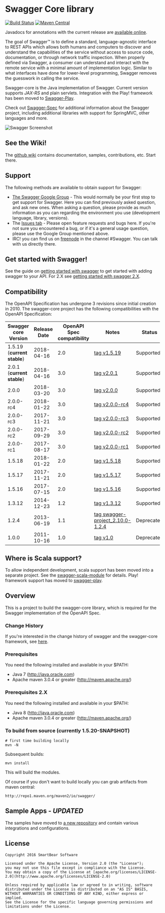 # Swagger Core library

[![Build Status](https://travis-ci.org/swagger-api/swagger-core.svg?branch=1.5)](https://travis-ci.org/swagger-api/swagger-core)
[![Maven Central](https://maven-badges.herokuapp.com/maven-central/io.swagger/swagger-project/badge.svg?style=plastic)](https://maven-badges.herokuapp.com/maven-central/io.swagger/swagger-project)

Javadocs for annotations with the current release are [available online](http://docs.swagger.io/swagger-core/current/apidocs/index.html).

The goal of Swagger™ is to define a standard, language-agnostic interface to REST APIs which allows both humans and computers to discover and understand the capabilities of the service without access to source code, documentation, or through network traffic inspection. When properly defined via Swagger, a consumer can understand and interact with the remote service with a minimal amount of implementation logic. Similar to what interfaces have done for lower-level programming, Swagger removes the guesswork in calling the service.

Swagger-core is the Java implementation of Swagger. Current version supports *JAX-RS* and plain servlets.  Integration with the Play! framework has been moved to [Swagger-Play](https://github.com/swagger-api/swagger-play).

Check out [Swagger-Spec](https://github.com/OAI/OpenAPI-Specification) for additional information about the Swagger project, including additional libraries with support for SpringMVC, other languages and more. 

![Swagger Screenshot](https://raw.github.com/swagger-api/swagger-core/1.5/swagger-shot.jpg)

## See the Wiki!
The [github wiki](https://github.com/swagger-api/swagger-core/wiki) contains documentation, samples, contributions, etc. Start there.

## Support
The following methods are available to obtain support for Swagger:

- [The Swagger Google Group](https://groups.google.com/forum/#!forum/swagger-swaggersocket) - This would normally be your first stop to get support for Swagger. Here you can find previously asked question, and ask new ones. When asking a question, please provide as much information as you can regarding the environment you use (development language, library, versions).
- The [Issues tab](https://github.com/swagger-api/swagger-core/issues?state=open) - Please open feature requests and bugs here. If you're not sure you encountered a bug, or if it's a general usage question, please use the Google Group mentioned above.
- IRC! you can find us on [freenode](http://webchat.freenode.net/?channels=swagger) in the channel #Swagger. You can talk with us directly there.


## Get started with Swagger!
See the guide on [getting started with swagger](https://github.com/swagger-api/swagger-core/wiki/Swagger-Core-JAX-RS-Project-Setup-1.5.X) to get started with adding swagger to your API.
For 2.X see [getting started with swagger 2.X](https://github.com/frantuma/swagger-core/wiki/Swagger-2.X---Getting-started).

## Compatibility
The OpenAPI Specification has undergone 3 revisions since initial creation in 2010.  The swagger-core project has the following compatibilities with the OpenAPI Specification:

Swagger core Version      | Release Date | OpenAPI Spec compatibility | Notes | Status
------------------------- | ------------ | -------------------------- | ----- | ----
1.5.19 (**current stable**)| 2018-04-16  | 2.0           | [tag v1.5.19](https://github.com/swagger-api/swagger-core/tree/v1.5.19) | Supported
2.0.1 (**current stable**)| 2018-04-16   | 3.0           | [tag v2.0.1](https://github.com/swagger-api/swagger-core/tree/v2.0.1) | Supported
2.0.0                     | 2018-03-20   | 3.0           | [tag v2.0.0](https://github.com/swagger-api/swagger-core/tree/v2.0.0) | Supported
2.0.0-rc4                 | 2018-01-22   | 3.0           | [tag v2.0.0-rc4](https://github.com/swagger-api/swagger-core/tree/v2.0.0-rc4) | Supported
2.0.0-rc3                 | 2017-11-21   | 3.0           | [tag v2.0.0-rc3](https://github.com/swagger-api/swagger-core/tree/v2.0.0-rc3) | Supported
2.0.0-rc2                 | 2017-09-29   | 3.0           | [tag v2.0.0-rc2](https://github.com/swagger-api/swagger-core/tree/v2.0.0-rc2) | Supported
2.0.0-rc1                 | 2017-08-17   | 3.0           | [tag v2.0.0-rc1](https://github.com/swagger-api/swagger-core/tree/v2.0.0-rc1) | Supported
1.5.18                    | 2018-01-22  | 2.0           | [tag v1.5.18](https://github.com/swagger-api/swagger-core/tree/v1.5.18) | Supported
1.5.17                    | 2017-11-21  | 2.0           | [tag v1.5.17](https://github.com/swagger-api/swagger-core/tree/v1.5.17) | Supported
1.5.16                    | 2017-07-15   | 2.0           | [tag v1.5.16](https://github.com/swagger-api/swagger-core/tree/v1.5.16) | Supported
1.3.12                    | 2014-12-23   | 1.2           | [tag v1.3.12](https://github.com/swagger-api/swagger-core/tree/v1.3.12) | Supported
1.2.4                     | 2013-06-19   | 1.1           | [tag swagger-project_2.10.0-1.2.4](https://github.com/swagger-api/swagger-core/tree/swagger-project_2.10.0-1.2.4) | Deprecated
1.0.0                     | 2011-10-16   | 1.0           | [tag v1.0](https://github.com/swagger-api/swagger-core/tree/v1.0) | Deprecated

## Where is Scala support?
To allow independent development, scala support has been moved into a separate project.  See the [swagger-scala-module](https://github.com/swagger-api/swagger-scala-module) for details.  Play! framework support has moved to [swagger-play](https://github.com/swagger-api/swagger-play).

## Overview
This is a project to build the swagger-core library, which is required for the Swagger implementation of the OpenAPI Spec. 

### Change History
If you're interested in the change history of swagger and the swagger-core framework, see [here](https://github.com/swagger-api/swagger-core/releases).

### Prerequisites
You need the following installed and available in your $PATH:

* Java 7 (http://java.oracle.com)
* Apache maven 3.0.4 or greater (http://maven.apache.org/)

### Prerequisites 2.X
You need the following installed and available in your $PATH:

* Java 8 (http://java.oracle.com)
* Apache maven 3.0.4 or greater (http://maven.apache.org/)


### To build from source (currently 1.5.20-SNAPSHOT)
```
# first time building locally
mvn -N
```

Subsequent builds:
```
mvn install
```

This will build the modules.

Of course if you don't want to build locally you can grab artifacts from maven central:

`http://repo1.maven.org/maven2/io/swagger/`

## Sample Apps - *UPDATED*
The samples have moved to [a new repository](https://github.com/swagger-api/swagger-samples) and contain various integrations and configurations.


## License

```
Copyright 2016 SmartBear Software

Licensed under the Apache License, Version 2.0 (the "License");
you may not use this file except in compliance with the License.
You may obtain a copy of the License at [apache.org/licenses/LICENSE-2.0](http://www.apache.org/licenses/LICENSE-2.0)

Unless required by applicable law or agreed to in writing, software
distributed under the License is distributed on an "AS IS" BASIS,
WITHOUT WARRANTIES OR CONDITIONS OF ANY KIND, either express or implied.
See the License for the specific language governing permissions and
limitations under the License.
```
